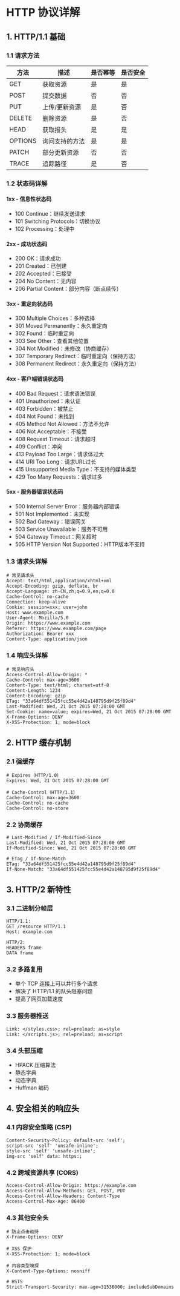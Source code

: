 # HTTP 协议详解

## 1. HTTP/1.1 基础

### 1.1 请求方法
| 方法 | 描述 | 是否幂等 | 是否安全 |
|------|------|----------|----------|
| GET | 获取资源 | 是 | 是 |
| POST | 提交数据 | 否 | 否 |
| PUT | 上传/更新资源 | 是 | 否 |
| DELETE | 删除资源 | 是 | 否 |
| HEAD | 获取报头 | 是 | 是 |
| OPTIONS | 询问支持的方法 | 是 | 是 |
| PATCH | 部分更新资源 | 否 | 否 |
| TRACE | 追踪路径 | 是 | 否 |

### 1.2 状态码详解

#### 1xx - 信息性状态码
- 100 Continue：继续发送请求
- 101 Switching Protocols：切换协议
- 102 Processing：处理中

#### 2xx - 成功状态码
- 200 OK：请求成功
- 201 Created：已创建
- 202 Accepted：已接受
- 204 No Content：无内容
- 206 Partial Content：部分内容（断点续传）

#### 3xx - 重定向状态码
- 300 Multiple Choices：多种选择
- 301 Moved Permanently：永久重定向
- 302 Found：临时重定向
- 303 See Other：查看其他位置
- 304 Not Modified：未修改（协商缓存）
- 307 Temporary Redirect：临时重定向（保持方法）
- 308 Permanent Redirect：永久重定向（保持方法）

#### 4xx - 客户端错误状态码
- 400 Bad Request：请求语法错误
- 401 Unauthorized：未认证
- 403 Forbidden：被禁止
- 404 Not Found：未找到
- 405 Method Not Allowed：方法不允许
- 406 Not Acceptable：不接受
- 408 Request Timeout：请求超时
- 409 Conflict：冲突
- 413 Payload Too Large：请求体过大
- 414 URI Too Long：请求URL过长
- 415 Unsupported Media Type：不支持的媒体类型
- 429 Too Many Requests：请求过多

#### 5xx - 服务器错误状态码
- 500 Internal Server Error：服务器内部错误
- 501 Not Implemented：未实现
- 502 Bad Gateway：错误网关
- 503 Service Unavailable：服务不可用
- 504 Gateway Timeout：网关超时
- 505 HTTP Version Not Supported：HTTP版本不支持

### 1.3 请求头详解

```http
# 常见请求头
Accept: text/html,application/xhtml+xml
Accept-Encoding: gzip, deflate, br
Accept-Language: zh-CN,zh;q=0.9,en;q=0.8
Cache-Control: no-cache
Connection: keep-alive
Cookie: session=xxx; user=john
Host: www.example.com
User-Agent: Mozilla/5.0
Origin: https://www.example.com
Referer: https://www.example.com/page
Authorization: Bearer xxx
Content-Type: application/json
```

### 1.4 响应头详解

```http
# 常见响应头
Access-Control-Allow-Origin: *
Cache-Control: max-age=3600
Content-Type: text/html; charset=utf-8
Content-Length: 1234
Content-Encoding: gzip
ETag: "33a64df551425fcc55e4d42a148795d9f25f89d4"
Last-Modified: Wed, 21 Oct 2015 07:28:00 GMT
Set-Cookie: name=value; expires=Wed, 21 Oct 2015 07:28:00 GMT
X-Frame-Options: DENY
X-XSS-Protection: 1; mode=block
```

## 2. HTTP 缓存机制

### 2.1 强缓存
```http
# Expires（HTTP/1.0）
Expires: Wed, 21 Oct 2015 07:28:00 GMT

# Cache-Control（HTTP/1.1）
Cache-Control: max-age=3600
Cache-Control: no-cache
Cache-Control: no-store
```

### 2.2 协商缓存
```http
# Last-Modified / If-Modified-Since
Last-Modified: Wed, 21 Oct 2015 07:28:00 GMT
If-Modified-Since: Wed, 21 Oct 2015 07:28:00 GMT

# ETag / If-None-Match
ETag: "33a64df551425fcc55e4d42a148795d9f25f89d4"
If-None-Match: "33a64df551425fcc55e4d42a148795d9f25f89d4"
```

## 3. HTTP/2 新特性

### 3.1 二进制分帧层
```
HTTP/1.1:
GET /resource HTTP/1.1
Host: example.com

HTTP/2:
HEADERS frame
DATA frame
```

### 3.2 多路复用
- 单个 TCP 连接上可以并行多个请求
- 解决了 HTTP/1.1 的队头阻塞问题
- 提高了网页加载速度

### 3.3 服务器推送
```http
Link: </styles.css>; rel=preload; as=style
Link: </scripts.js>; rel=preload; as=script
```

### 3.4 头部压缩
- HPACK 压缩算法
- 静态字典
- 动态字典
- Huffman 编码

## 4. 安全相关的响应头

### 4.1 内容安全策略 (CSP)
```http
Content-Security-Policy: default-src 'self';
script-src 'self' 'unsafe-inline';
style-src 'self' 'unsafe-inline';
img-src 'self' data: https:;
```

### 4.2 跨域资源共享 (CORS)
```http
Access-Control-Allow-Origin: https://example.com
Access-Control-Allow-Methods: GET, POST, PUT
Access-Control-Allow-Headers: Content-Type
Access-Control-Max-Age: 86400
```

### 4.3 其他安全头
```http
# 防止点击劫持
X-Frame-Options: DENY

# XSS 保护
X-XSS-Protection: 1; mode=block

# 内容类型嗅探
X-Content-Type-Options: nosniff

# HSTS
Strict-Transport-Security: max-age=31536000; includeSubDomains
``` 